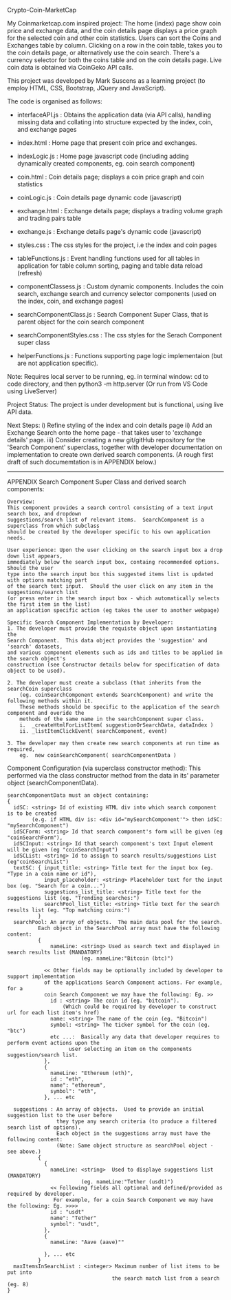 Crypto-Coin-MarketCap

My Coinmarketcap.com inspired project:  The home (index) page show coin price and exchange data, and 
the coin details page displays a price graph for the selected coin and other coin statistics.
Users can sort the Coins and Exchanges table by column.  Clicking on a row in the coin table, takes
you to the coin details page, or alternatively use the coin search. There's a currency selector for both the coins table and on the coin details page. Live coin data is obtained via CoinGeko API calls.

This project was developed by Mark Suscens as a learning project (to employ HTML, CSS, Bootstrap, JQuery and JavaScript).

The code is organised as follows:
- interfaceAPI.js   : Obtains the application data (via API calls), handling missing data and
                      collating into structure expected by the index, coin, and exchange pages
- index.html        : Home page that present coin price and exchanges.
- indexLogic.js     : Home page javascript code (including adding dynamically created components, 
                      eg. coin search component)
- coin.html         : Coin details page; displays a coin price graph and coin statistics 
- coinLogic.js      : Coin details page dynamic code (javascript)
- exchange.html     : Exchange details page; displays a trading volume graph and trading pairs table 
- exchange.js       : Exchange details page's dynamic code (javascript)

- styles.css        : The css styles for the project, i.e the index and coin pages

- tableFunctions.js : Event handling functions used for all tables in application for table
                    column sorting, paging and table data reload (refresh)

- componentClassess.js      : Custom dynamic components. Includes the coin search, exchange search and
                              currency selector components (used on the index, coin, and exchange pages)
- searchComponentClass.js   : Search Component Super Class, that is parent object for the coin search 
                              component
- searchComponentStyles.css : The css styles for the Serach Component super class




- helperFunctions.js : Functions supporting page logic implementaion (but are not application specific).


Note: Requires local server to be running, eg. in terminal window:
  cd to code directory, and then
  python3 -m http.server
  (Or run from VS Code using LiveServer)


Project Status:  The project is under development but is functional, using live API data.

Next Steps:
  i) Refine styling of the index and coin details page
 ii) Add an Exchange Search onto the home page - that takes user to 'exchange details' page.
iii) Consider creating a new git/gitHub repository for the 'Search Component' superclass,
     together with developer documentation on implementation to create own derived search components.
    (A rough first draft of such documemtation is in APPENDIX below.)

___________________________________________________________________

APPENDIX
  Search Component Super Class and derived search components: 

    Overview:
    This component provides a search control consisting of a text input search box, and dropdown
    suggestions/search list of relevant items.  SearchComponent is a superclass from which subclass
    should be created by the developer specific to his own application needs.

    User experience: Upon the user clicking on the search input box a drop down list appears,
    immediately below the search input box, containg recommended options.  Should the user
    type into the search input box this suggested items list is updated with options matching part
    of the search text input.  Should the user click on any item in the suggestions/search list
    (or press enter in the search input box - which automatically selects the first item in the list)
    an application specific action (eg takes the user to another webpage) 
    
    Specific Search Component Implementation by Developer:
    1. The developer must provide the requiste object upon instantiating the
    Search Component.  This data object provides the 'suggestion' and 'search' datasets,
    and various component elements such as ids and titles to be applied in the search object's
    construction (see Constructor details below for specification of data object to be used).

    2. The developer must create a subclass (that inherits from the searchCoin superclass
        (eg. coinSearchComponent extends SearchComponent) and write the following methods within it.
        These methods should be specific to the application of the search component and overide the
        methods of the same name in the searchComponent super class. 
        i.  _createHtmlForListItem( suggestionOrSearchData, dataIndex )
        ii. _listItemClickEvent( searchComponent, event)

    3. The developer may then create new search components at run time as required,
        eg.  new coinSearchComponent( searchComponentData )
  
  Component Configuration (via superclass constructor method):
    This performed via the class constructor method from the data in its' parameter object
    (searchComponentData).

    searchComponentData must an object containing: 
    {
      idSC: <string> Id of existing HTML div into which search component is to be created 
            (e.g. if HTML div is: <div id="mySearchComponent'"> then idSC: "mySearchComponent")
      idSCForm: <string> Id that search component's form will be given (eg "coinSearchForm"),
      idSCInput: <string> Id that search component's text Input element will be given (eg "coinSearchInput")
      idSCList: <string> Id to assign to search results/suggestions List (eg"coinSearchList")
      textSC: { input_title: <string> Title text for the input box (eg. "Type in a coin name or id"),
                input_placeholder: <string> Placeholder text for the input box (eg. "Search for a coin...")
                suggestions_list_title: <string> Title text for the suggestions list (eg. "Trending searches:")
                searchPool_list_title: <string> Title text for the search results list (eg. "Top matching coins:")
              }
      searchPool: An array of objects.  The main data pool for the search.
              Each object in the SearchPool array must have the following content:
              { 
                  nameLine: <string> Used as search text and displayed in search results list (MANDATORY)
                            (eg. nameLine:"Bitcoin (btc)")

                << Other fields may be optionally included by developer to support implementation
                of the applications Search Component actions. For example, for a
                coin Search Component we may have the following: Eg. >>
                  id : <string> The coin id (eg. "bitcoin").
                      (Which could be required by developer to construct url for each list item's href)
                  name: <string> The name of the coin (eg. "Bitcoin")
                  symbol: <string> The ticker symbol for the coin (eg. "btc")
                  etc ...:  Basically any data that developer requires to perform event actions upon the
                        user selecting an item on the components suggestion/search list.
                },
                {
                  nameLine: "Ethereum (eth)",
                  id : "eth",
                  name": "ethereum",
                  symbol": "eth",
                }, ... etc

      suggestions : An array of objects.  Used to provide an initial suggestion list to the user before
                    they type any search criteria (to produce a filtered search list of options).
                    Each object in the suggestions array must have the following content:
                    (Note: Same object structure as searchPool object - see above.)
              {
                {
                  nameLine: <string>  Used to displaye suggestions list (MANDATORY)
                            (eg. nameLine:"Tether (usdt)")
                  << Following fields all optional and defined/provided as required by developer.
                   For example, for a coin Search Component we may have the following: Eg. >>>>
                  id : "usdt"
                  name": "Tether"
                  symbol": "usdt",
                },
                {
                  nameLine: "Aave (aave)""

                }, ... etc
              }
      maxItemsInSearchList : <integer> Maximum number of list items to be put into
                                      the search match list from a search (eg. 8)                                           
    }


